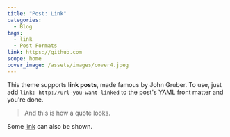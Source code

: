```yaml
---
title: "Post: Link"
categories:
  - Blog
tags:
  - link
  - Post Formats
link: https://github.com
scope: home
cover_image: /assets/images/cover4.jpeg
---
```


This theme supports **link posts**, made famous by John Gruber. To use, just add `link: http://url-you-want-linked` to the post's YAML front matter and you're done.

> And this is how a quote looks.

Some [link](#) can also be shown.